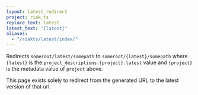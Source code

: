 ```yaml
---
layout: latest_redirect
project: riak_ts
replace_text: latest
latest_text: "{latest}"
aliases:
  - "/riakts/latest/index/"
---
```


Redirects `someroot/latest/somepath` to `someroot/{latest}/somepath` 
where `{latest}` is the `project_descriptions.{project}.latest` value
and `{project}` is the metadata value of `project` above.

This page exists solely to redirect from the generated URL to the latest version of
that url.




